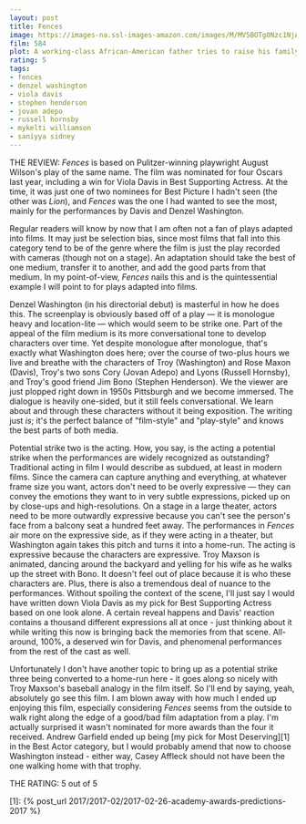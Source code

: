 ```yaml
---
layout: post
title: Fences
image: https://images-na.ssl-images-amazon.com/images/M/MV5BOTg0Nzc1NjA0MV5BMl5BanBnXkFtZTgwNTcyNDQ0MDI@._V1_UX182_CR0,0,182,268_AL_.jpg
film: 584
plot: A working-class African-American father tries to raise his family in the 1950s, while coming to terms with the events of his life.
rating: 5
tags:
- fences
- denzel washington
- viola davis
- stephen henderson
- jovan adepo
- russell hornsby
- mykelti williamson
- saniyya sidney
---
```


THE REVIEW: *Fences* is based on Pulitzer-winning playwright August Wilson's play of the same name. The film was nominated for four Oscars last year, including a win for Viola Davis in Best Supporting Actress. At the time, it was just one of two nominees for Best Picture I hadn't seen (the other was *Lion*), and *Fences* was the one I had wanted to see the most, mainly for the performances by Davis and Denzel Washington.

Regular readers will know by now that I am often not a fan of plays adapted into films. It may just be selection bias, since most films that fall into this category tend to be of the genre where the film is just the play recorded with cameras (though not on a stage). An adaptation should take the best of one medium, transfer it to another, and add the good parts from that medium. In my point-of-view, *Fences* nails this and is the quintessential example I will point to for plays adapted into films.

Denzel Washington (in his directorial debut) is masterful in how he does this. The screenplay is obviously based off of a play — it is monologue heavy and location-lite — which would seem to be strike one. Part of the appeal of the film medium is its more conversational tone to develop characters over time. Yet despite monologue after monologue, that's exactly what Washington does here; over the course of two-plus hours we live and breathe with the characters of Troy (Washington) and Rose Maxon (Davis), Troy's two sons Cory (Jovan Adepo) and Lyons (Russell Hornsby), and Troy's good friend Jim Bono (Stephen Henderson). We the viewer are just plopped right down in 1950s Pittsburgh and we become immersed. The dialogue is heavily one-sided, but it still feels conversational. We learn about and through these characters without it being exposition. The writing just *is*; it's the perfect balance of "film-style" and "play-style" and knows the best parts of both media.

Potential strike two is the acting. How, you say, is the acting a potential strike when the performances are widely recognized as outstanding? Traditional acting in film I would describe as subdued, at least in modern films. Since the camera can capture anything and everything, at whatever frame size you want, actors don't need to be overly expressive — they can convey the emotions they want to in very subtle expressions, picked up on by close-ups and high-resolutions. On a stage in a large theater, actors need to be more outwardly expressive because you can't see the person's face from a balcony seat a hundred feet away. The performances in *Fences* air more on the expressive side, as if they were acting in a theater, but Washington again takes this pitch and turns it into a home-run. The acting is expressive because the characters are expressive. Troy Maxson is animated, dancing around the backyard and yelling for his wife as he walks up the street with Bono. It doesn't feel out of place because it is who these characters are. Plus, there is also a tremendous deal of nuance to the performances. Without spoiling the context of the scene, I'll just say I would have written down Viola Davis as my pick for Best Supporting Actress based on one look alone. A certain reveal happens and Davis' reaction contains a thousand different expressions all at once - just thinking about it while writing this now is bringing back the memories from that scene. All-around, 100%, a deserved win for Davis, and phenomenal performances from the rest of the cast as well.

Unfortunately I don't have another topic to bring up as a potential strike three being converted to a home-run here - it goes along so nicely with Troy Maxson's baseball analogy in the film itself. So I'll end by saying, yeah, absolutely go see this film. I am blown away with how much I ended up enjoying this film, especially considering *Fences* seems from the outside to walk right along the edge of a good/bad film adaptation from a play. I'm actually surprised it wasn't nominated for more awards than the four it received. Andrew Garfield ended up being [my pick for Most Deserving][1] in the Best Actor category, but I would probably amend that now to choose Washington instead - either way, Casey Affleck should not have been the one walking home with that trophy. 

THE RATING: 5 out of 5

[1]: {% post_url 2017/2017-02/2017-02-26-academy-awards-predictions-2017 %}